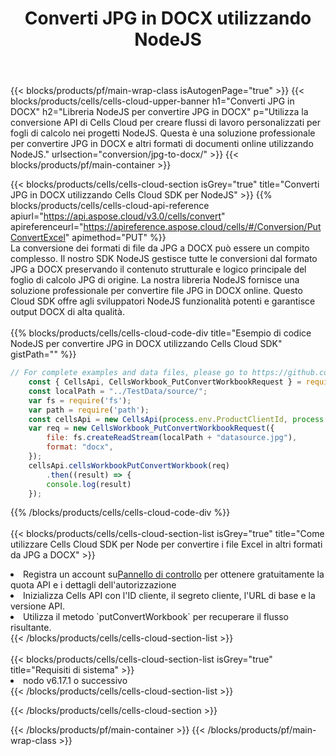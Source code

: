 ﻿---
title:  Converti JPG in DOCX utilizzando NodeJS
description: Utilizzando Aspose.Cells Cloud SDK per NodeJS per convertire un file in formato JPG in un file in formato DOCX.
---
{{< blocks/products/pf/main-wrap-class isAutogenPage="true" >}}
{{< blocks/products/cells/cells-cloud-upper-banner h1="Converti JPG in DOCX" h2="Libreria NodeJS per convertire JPG in DOCX" p="Utilizza la conversione API di Cells Cloud per creare flussi di lavoro personalizzati per fogli di calcolo nei progetti NodeJS. Questa è una soluzione professionale per convertire JPG in DOCX e altri formati di documenti online utilizzando NodeJS." urlsection="conversion/jpg-to-docx/" >}}
{{< blocks/products/pf/main-container >}}

{{< blocks/products/cells/cells-cloud-section isGrey="true" title="Converti JPG in DOCX utilizzando Cells Cloud SDK per NodeJS" >}}
{{% blocks/products/cells/cells-cloud-api-reference apiurl="https://api.aspose.cloud/v3.0/cells/convert" apireferenceurl="https://apireference.aspose.cloud/cells/#/Conversion/PutConvertExcel" apimethod="PUT" %}}
<br/>
La conversione dei formati di file da JPG a DOCX può essere un compito complesso. Il nostro SDK NodeJS gestisce tutte le conversioni dal formato JPG a DOCX preservando il contenuto strutturale e logico principale del foglio di calcolo JPG di origine. La nostra libreria NodeJS fornisce una soluzione professionale per convertire file JPG in DOCX online. Questo Cloud SDK offre agli sviluppatori NodeJS funzionalità potenti e garantisce output DOCX di alta qualità.
<br/>
<br/>
{{% blocks/products/cells/cells-cloud-code-div title="Esempio di codice NodeJS per convertire JPG in DOCX utilizzando Cells Cloud SDK" gistPath="" %}}
 
```js
// For complete examples and data files, please go to https://github.com/aspose-cells-cloud/aspose-cells-cloud-node/
    const { CellsApi, CellsWorkbook_PutConvertWorkbookRequest } = require("asposecellscloud");
    const localPath = "../TestData/source/";
    var fs = require('fs');
    var path = require('path');
    const cellsApi = new CellsApi(process.env.ProductClientId, process.env.ProductClientSecret);
    var req = new CellsWorkbook_PutConvertWorkbookRequest({
        file: fs.createReadStream(localPath + "datasource.jpg"),
        format: "docx",
    });
    cellsApi.cellsWorkbookPutConvertWorkbook(req)
        .then((result) => {
        console.log(result)
    });
```
 
{{% /blocks/products/cells/cells-cloud-code-div %}}
<br/>
<br/>
{{< blocks/products/cells/cells-cloud-section-list isGrey="true" title="Come utilizzare Cells Cloud SDK per Node per convertire i file Excel in altri formati da JPG a DOCX" >}}
<li> Registra un account su<a href="https://dashboard.aspose.cloud/">Pannello di controllo</a> per ottenere gratuitamente la quota API e i dettagli dell'autorizzazione</li>
<li>Inizializza Cells API con l'ID cliente, il segreto cliente, l'URL di base e la versione API.</li>
<li>Utilizza il metodo `putConvertWorkbook` per recuperare il flusso risultante.</li>
{{< /blocks/products/cells/cells-cloud-section-list >}}
<br/>
<br/>
{{< blocks/products/cells/cells-cloud-section-list isGrey="true" title="Requisiti di sistema" >}}
<li>nodo v6.17.1 o successivo</li>
{{< /blocks/products/cells/cells-cloud-section-list >}}

{{< /blocks/products/cells/cells-cloud-section >}}

{{< /blocks/products/pf/main-container >}}
{{< /blocks/products/pf/main-wrap-class >}}
